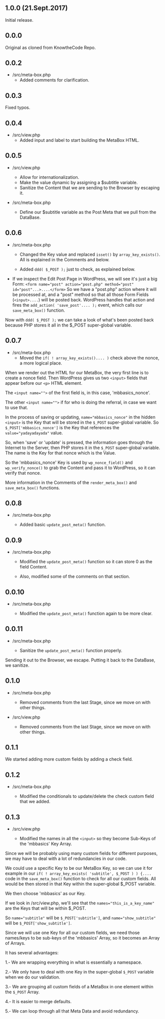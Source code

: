 ## 1.0.0 (21.Sept.2017)

Initial release.

## 0.0.0

Original as cloned from KnowtheCode Repo.

## 0.0.2

* /src/meta-box.php
    * Added comments for clarification.

## 0.0.3

Fixed typos.

## 0.0.4

- /src/view.php
    * Added input and label to start building the MetaBox HTML.

## 0.0.5

- /src/view.php
    * Allow for internationalization.
    * Make the value dynamic by assigning a $subtitle variable.
    * Sanitize the Content that we are sending to the Browser by escaping it.

- /src/meta-box.php
    * Define our $subtitle variable as the Post Meta that we pull from the DataBase.

## 0.0.6

- /src/meta-box.php
    * Changed the Key value and replaced `isset()` by `array_key_exists()`.
    All is explained in the Comments and below.
    
    * Added `ddd( $_POST );` just to check, as explained below.

- If we inspect the Edit Post Page in WordPress, we will see it's just a big Form:
 `<form name="post" action="post.php" method="post" id="post"...>....</form>`
 So we have a "post.php" action where it will be processed at, and a "post" method so that
 all those Form Fields (`<input>....`) will be posted back. WordPress handles that action and
 fires the `add_action( 'save_post'.... );` event, which calls our `save_meta_box()` function.
 
 Now with `ddd( $_POST );` we can take a look of what's been posted back because PHP
 stores it all in the $_POST super-global variable.

## 0.0.7

- /src/meta-box.php
    * Moved the `if( ! array_key_exists().... )` check above the nonce, a more logical place.

When we render out the HTML for our MetaBox, the very first line is to create a nonce field.
Then WordPress gives us two `<input>` fields that appear before our `<p>` HTML element.

The `<input name="">` of the first field is, in this case, 'mbbasics_nonce'.

The other `<input name="">` if for who is doing the referral, in case we want to use that.

In the process of saving or updating, `name="mbbasics_nonce"` in the hidden `<input>` is the
Key that will be stored in the `$_POST` super-global variable. So `$_POST['mbbasics_nonce']` is
the Key that references the `value="yadayadayada"` value.

So, when 'save' or 'update' is pressed, the information goes through the Internet to the Server,
then PHP stores it in the `$_POST` super-global variable. The name is the Key for that nonce
which is the Value.

So the 'mbbasics_nonce' Key is used by `wp_nonce_field()` and `wp_verify_nonce()` to grab the Content
and pass it to WordPress, so it can verify that nonce.

More information in the Comments of the `render_meta_box()` and `save_meta_box()` functions.

## 0.0.8

- /src/meta-box.php

    * Added basic `update_post_meta()` function.

## 0.0.9

- /src/meta-box.php

    * Modified the `update_post_meta()` function so it can store 0 as the field Content.
      
    * Also, modified some of the comments on that section.

## 0.0.10

- /src/meta-box.php

    * Modified the `update_post_meta()` function again to be more clear.

## 0.0.11

- /src/meta-box.php
    
    * Sanitize the `update_post_meta()` function properly.

Sending it out to the Browser, we escape.
Putting it back to the DataBase, we sanitize.

## 0.1.0

- /src/meta-box.php

    * Removed comments from the last Stage, since we move on with other things.

- /src/view.php

    * Removed comments from the last Stage, since we move on with other things.

## 0.1.1

We started adding more custom fields by adding a check field.

## 0.1.2

- /src/meta-box.php

    * Modified the conditionals to update/delete the check custom field that we added.

## 0.1.3

- /src/view.php

    * Modified the names in all the `<input>` so they become Sub-Keys of the 'mbbasics' Key Array.

Since we will be probably using many custom fields for different purposes,
we may have to deal with a lot of redundancies in our code.

We could use a specific Key to be our MetaBox Key, so we can use it for example in our
`if( ! array_key_exists( 'subtitle', $_POST ) ) {....` code in the `save_meta_box()` function
to check for all our custom fields.
All would be then stored in that Key within the super-global $_POST variable.

We then choose 'mbbasics' as our Key.

If we look in /src/view.php, we'll see that the `names="this_is_a_key_name"` are the Keys that will be within $_POST.

So `name="subtitle"` will be `$_POST['subtitle']`, and `name="show_subtitle"` will be `$_POST['show_subtitle']`.

Since we will use one Key for all our custom fields, we need those names/keys to be sub-keys
of the 'mbbasics' Array, so it becomes an Array of Arrays.

It has several advantages:

1.- We are wrapping everything in what is essentially a namespace.

2.- We only have to deal with one Key in the super-global `$_POST` variable when we do our validation.

3.- We are grouping all custom fields of a MetaBox in one element within the `$_POST` Array.

4.- It is easier to merge defaults.

5.- We can loop through all that Meta Data and avoid redundancy.

